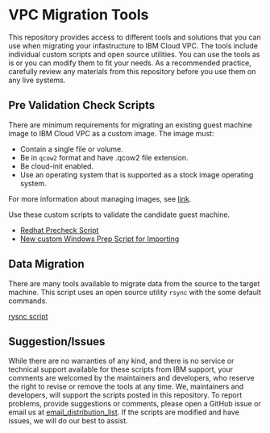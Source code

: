 # VPC Migration Tools

This repository provides access to different tools and solutions that you can use when migrating your infastructure to IBM Cloud VPC.  The tools include  individual custom scripts and open source utilities.  You can use the tools as is or you can modify them to fit your needs. As a recommended
practice, carefully review any materials from this repository before you use them on any live systems.

## Pre Validation Check Scripts ##

There are minimum requirements for migrating an existing guest machine image to IBM Cloud VPC as a custom image.  The image must:

* Contain a single file or volume.
* Be in `qcow2` format and have .qcow2 file extension.
* Be cloud-init enabled.
* Use an operating system that is supported as a stock image operating system.

For more information about managing images, see [link](https://cloud.ibm.com/docs/vpc?topic=vpc-managing-images).

Use these custom scripts to validate the candidate guest machine.

- [Redhat Precheck Script](Linux-Precheck-Srcripts/)
- [New custom Windows Prep Script for Importing](Create-Windows-Import/)

## Data Migration ##

There are many tools available to migrate data from the source to the target machine. This
script uses an open source utility `rsync` with the some default commands. 

[rysnc script](data-migration/)

## Suggestion/Issues ##

While there are no warranties of any kind, and there is no service or technical support
available for these scripts from IBM support, your comments are welcomed by the maintainers
and developers, who reserve the right to revise or remove the tools at any time. We,
maintainers and developers, will support the scripts posted in this repository. To report 
problems, provide suggestions or comments, please open a GitHub issue or email us at
[email_distribution_list](mailto:blah@ibm.com?subject=[GitHub]%20VPC%20Migration%20Scripts). If the
scripts are modified and have issues, we will do our best to assist.

<!-- A more detailed Usage or detailed explaination of the repository here -->
